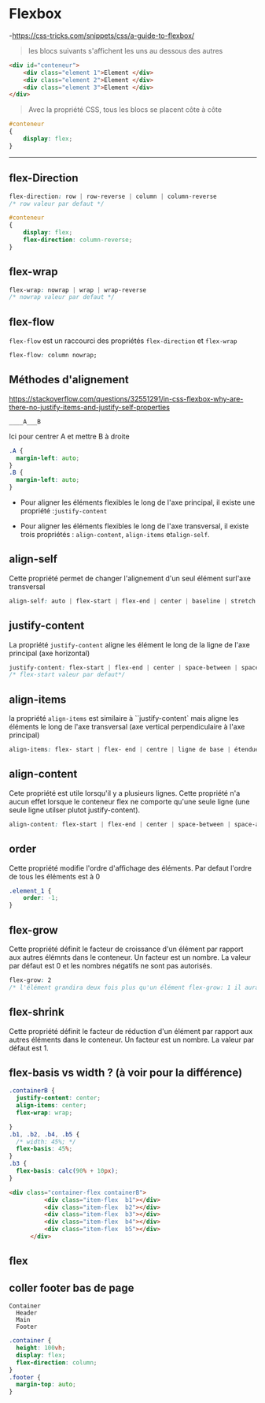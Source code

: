 # Flexbox

-<https://css-tricks.com/snippets/css/a-guide-to-flexbox/>

> les blocs suivants s'affichent les uns au dessous des autres

````html
<div id="conteneur">
    <div class="element 1">Element </div>
    <div class="element 2">Element </div>
    <div class="element 3">Element </div>
</div>
````

> Avec la propriété CSS, tous les blocs se placent côte à côte

````CSS
#conteneur
{
    display: flex;
}
````

---

## flex-Direction

````css
flex-direction: row | row-reverse | column | column-reverse
/* row valeur par defaut */
````

````css
#conteneur
{
    display: flex;
    flex-direction: column-reverse;
}
````

## flex-wrap

````css
flex-wrap: nowrap | wrap | wrap-reverse
/* nowrap valeur par defaut */
````

## flex-flow

``flex-flow`` est un raccourci des propriétés ``flex-direction`` et ``flex-wrap``

````css
flex-flow: column nowrap;
````

## Méthodes d'alignement

<https://stackoverflow.com/questions/32551291/in-css-flexbox-why-are-there-no-justify-items-and-justify-self-properties>

`____A___B`

Ici pour centrer A et mettre B à droite

```css
.A {
  margin-left: auto;
}
.B {
  margin-left: auto;
}
````

- Pour aligner les éléments flexibles le long de l'axe principal, il existe une propriété :`justify-content`

- Pour aligner les éléments flexibles le long de l'axe transversal, il existe trois propriétés : `align-content`, `align-items` et`align-self`.

## align-self

Cette propriété permet de changer l'alignement d'un seul élément surl'axe transversal

````css
align-self: auto | flex-start | flex-end | center | baseline | stretch
````

## justify-content

La propriété `justify-content` aligne les élément le long de la ligne de l'axe principal (axe horizontal)

````css
justify-content: flex-start | flex-end | center | space-between | space-around
/* flex-start valeur par defaut*/
````

## align-items

la propriété `align-items` est similaire à ``justify-content` mais aligne les éléments le long de l'axe transversal (axe vertical perpendiculaire à l'axe principal)

````css
align-items: flex- start | flex- end | centre | ligne de base | étendue
````

## align-content

Cete propriété est utile lorsqu'il y a plusieurs lignes. Cette propriété n'a aucun effet lorsque le conteneur flex ne comporte qu'une seule ligne (une seule ligne utilser plutot justify-content).

````css
align-content: flex-start | flex-end | center | space-between | space-around | stretch
````

## order

Cette propriété modifie l'ordre d'affichage des éléments. Par defaut l'ordre de tous les éléments est à 0

````css
.element_1 {
    order: -1;
}
````

## flex-grow

Cette propriété définit le facteur de croissance d'un élément par rapport aux autres élémnts dans le conteneur. Un facteur est un nombre. La valeur par défaut est 0 et les nombres négatifs ne sont pas autorisés.

````css
flex-grow: 2
/* l'élément grandira deux fois plus qu'un élément flex-grow: 1 il aura deux fois plus d'espace */
````

## flex-shrink

Cette propriété définit le facteur de réduction d'un élément par rapport aux autres éléments dans le conteneur. Un facteur est un nombre. La valeur par défaut est 1.

## flex-basis vs width ? (à voir pour la différence)

````css
.containerB {
  justify-content: center;
  align-items: center;
  flex-wrap: wrap;

}
.b1, .b2, .b4, .b5 {
  /* width: 45%; */
  flex-basis: 45%;
}
.b3 {
  flex-basis: calc(90% + 10px);
}
````

````html
<div class="container-flex containerB">
          <div class="item-flex  b1"></div>
          <div class="item-flex  b2"></div>
          <div class="item-flex  b3"></div>
          <div class="item-flex  b4"></div>
          <div class="item-flex  b5"></div>
      </div>
````

## flex

## coller footer bas de page

````text
Container
  Header
  Main
  Footer
````

````css
.container {
  height: 100vh;
  display: flex;
  flex-direction: column;
}
.footer {
  margin-top: auto;
}
````
